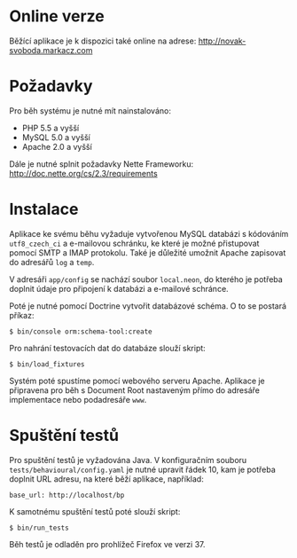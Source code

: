 # Online verze

Běžící aplikace je k dispozici také online na adrese: http://novak-svoboda.markacz.com

# Požadavky

Pro běh systému je nutné mít nainstalováno:

 * PHP 5.5 a vyšší
 * MySQL 5.0 a vyšší
 * Apache 2.0 a vyšší

Dále je nutné splnit požadavky Nette Frameworku: http://doc.nette.org/cs/2.3/requirements

# Instalace

Aplikace ke svému běhu vyžaduje vytvořenou MySQL databázi s kódováním `utf8_czech_ci` a e-mailovou schránku, ke které
je možné přistupovat pomocí SMTP a IMAP protokolu. Také je důležité umožnit Apache zapisovat do adresářů `log` a `temp`.

V adresáři `app/config` se nachází soubor `local.neon`, do kterého je potřeba doplnit údaje pro připojení k databázi a
e-mailové schránce.

Poté je nutné pomocí Doctrine vytvořit databázové schéma. O to se postará příkaz:

    $ bin/console orm:schema-tool:create
    
Pro nahrání testovacích dat do databáze slouží skript:

    $ bin/load_fixtures
    
Systém poté spustíme pomocí webového serveru Apache. Aplikace je připravena pro běh s Document Root nastaveným přímo
do adresáře implementace nebo podadresáře `www`.

# Spuštění testů

Pro spuštění testů je vyžadována Java. V konfiguračním souboru `tests/behavioural/config.yaml` je nutné upravit
řádek 10, kam je potřeba doplnit URL adresu, na které běží aplikace, například:

    base_url: http://localhost/bp

K samotnému spuštění testů poté slouží skript:

    $ bin/run_tests
    
Běh testů je odladěn pro prohlížeč Firefox ve verzi 37.
